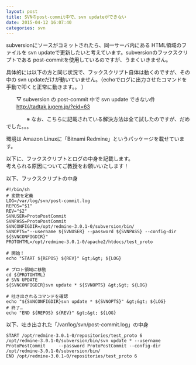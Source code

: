 ```yaml
---
layout: post
title: SVNのpost-commit中で、svn updateができない
date: 2015-04-12 16:07:40
categories: svn
---
```

<p>subversionにソースがコミットされたら、同一サーバ内にある HTML領域のファイルを svn updateで更新したいと考えています。subversionのフックスクリプトである post-commitを使用しているのですが、うまくいきません。</p>

<p>具体的には以下の方と同じ状況で、フックスクリプト自体は動くのですが、その中の svn updateだけが動いていません。（echoでログに出力させたコマンドを手動で叩くと正常に動きます。。 ）</p>

<p>　　▽ subversion の post-commit 中で svn update できない件 <br>
　　<a href="http://tadtak.jugem.jp/?eid=63" rel="nofollow">http://tadtak.jugem.jp/?eid=63</a></p>

<p>　　　　※ なお、こちらに記載されている解決方法は全て試したのですが、だめでした。。。</p>

<p>環境は Amazon Linuxに「Bitnami Redmine」というパッケージを載せています。 </p>

<p>以下に、フックスクリプトとログの中身を記載します。<br>
考えられる原因についてご教授をお願いいたします！</p>

<p>以下、フックスクリプトの中身 </p>

```
#!/bin/sh
# 変数を定義
LOG=/var/log/svn/post-commit.log
REPOS="$1"
REV="$2"
SVNUSER=ProtoPostCommit
SVNPASS=ProtoPostCommit
SVNCONFIGDIR=/opt/redmine-3.0.1-0/subversion/bin/
SVNOPTS="--username ${SVNUSER} --password ${SVNPASS} --config-dir ${SVNCONFIGDIR}"
PROTOHTML=/opt/redmine-3.0.1-0/apache2/htdocs/test_proto

# 開始！
echo "START ${REPOS} ${REV}" &gt;&gt; ${LOG}

# プロト領域に移動
cd ${PROTOHTML}
# SVN UPDATE
${SVNCONFIGDIR}svn update * ${SVNOPTS} &gt;&gt; ${LOG}

# 吐き出されるコマンドを確認
echo "${SVNCONFIGDIR}svn update * ${SVNOPTS}" &gt;&gt; ${LOG}
# 終了…
echo "END ${REPOS} ${REV}" &gt;&gt; ${LOG}
```

<p>以下、吐き出された「/var/log/svn/post-commit.log」の中身</p>

```
START /opt/redmine-3.0.1-0/repositories/test_proto 6
/opt/redmine-3.0.1-0/subversion/bin/svn update * --username ProtoPostCommit     --password ProtoPostCommit --config-dir /opt/redmine-3.0.1-0/subversion/bin/
END /opt/redmine-3.0.1-0/repositories/test_proto 6
```
